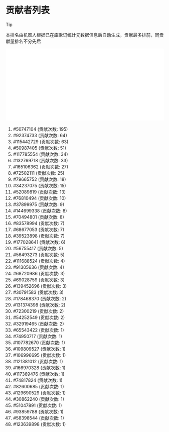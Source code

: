 # 贡献者列表

> [!TIP]
> 本排名由机器人根据已在库歌词统计元数据信息后自动生成，贡献最多排前，同贡献量排名不分先后

![贡献者头像画廊](./CONTRIBUTORS.svg)

1. #50747104 (贡献次数: 195)
2. #92374733 (贡献次数: 64)
3. #115442729 (贡献次数: 63)
4. #50987405 (贡献次数: 51)
5. #117785554 (贡献次数: 34)
6. #132769718 (贡献次数: 33)
7. #165106362 (贡献次数: 27)
8. #72502111 (贡献次数: 25)
9. #79665752 (贡献次数: 18)
10. #34237075 (贡献次数: 15)
11. #52089819 (贡献次数: 13)
12. #76810494 (贡献次数: 10)
13. #37899975 (贡献次数: 9)
14. #144699338 (贡献次数: 8)
15. #70494801 (贡献次数: 8)
16. #83578994 (贡献次数: 7)
17. #68677053 (贡献次数: 7)
18. #39523898 (贡献次数: 7)
19. #177028641 (贡献次数: 6)
20. #56755417 (贡献次数: 5)
21. #56493273 (贡献次数: 5)
22. #111688524 (贡献次数: 4)
23. #91305636 (贡献次数: 4)
24. #68720986 (贡献次数: 3)
25. #69028759 (贡献次数: 3)
26. #139452696 (贡献次数: 3)
27. #30791583 (贡献次数: 3)
28. #178468370 (贡献次数: 2)
29. #131374398 (贡献次数: 2)
30. #72300219 (贡献次数: 2)
31. #54252549 (贡献次数: 2)
32. #32919465 (贡献次数: 2)
33. #65543422 (贡献次数: 1)
34. #74950717 (贡献次数: 1)
35. #107782670 (贡献次数: 1)
36. #109809527 (贡献次数: 1)
37. #106996695 (贡献次数: 1)
38. #121381012 (贡献次数: 1)
39. #166970328 (贡献次数: 1)
40. #117369476 (贡献次数: 1)
41. #74817824 (贡献次数: 1)
42. #82600685 (贡献次数: 1)
43. #129690529 (贡献次数: 1)
44. #30862240 (贡献次数: 1)
45. #51047891 (贡献次数: 1)
46. #93859788 (贡献次数: 1)
47. #58398544 (贡献次数: 1)
48. #123639898 (贡献次数: 1)
